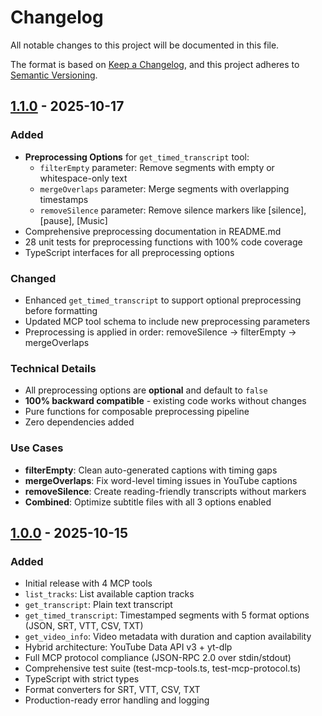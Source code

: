 # Changelog

All notable changes to this project will be documented in this file.

The format is based on [Keep a Changelog](https://keepachangelog.com/en/1.0.0/),
and this project adheres to [Semantic Versioning](https://semver.org/spec/v2.0.0.html).

## [1.1.0] - 2025-10-17

### Added
- **Preprocessing Options** for `get_timed_transcript` tool:
  - `filterEmpty` parameter: Remove segments with empty or whitespace-only text
  - `mergeOverlaps` parameter: Merge segments with overlapping timestamps
  - `removeSilence` parameter: Remove silence markers like \[silence\], \[pause\], \[Music\]
- Comprehensive preprocessing documentation in README.md
- 28 unit tests for preprocessing functions with 100% code coverage
- TypeScript interfaces for all preprocessing options

### Changed
- Enhanced `get_timed_transcript` to support optional preprocessing before formatting
- Updated MCP tool schema to include new preprocessing parameters
- Preprocessing is applied in order: removeSilence → filterEmpty → mergeOverlaps

### Technical Details
- All preprocessing options are **optional** and default to `false`
- **100% backward compatible** - existing code works without changes
- Pure functions for composable preprocessing pipeline
- Zero dependencies added

### Use Cases
- **filterEmpty**: Clean auto-generated captions with timing gaps
- **mergeOverlaps**: Fix word-level timing issues in YouTube captions
- **removeSilence**: Create reading-friendly transcripts without markers
- **Combined**: Optimize subtitle files with all 3 options enabled

## [1.0.0] - 2025-10-15

### Added
- Initial release with 4 MCP tools
- `list_tracks`: List available caption tracks
- `get_transcript`: Plain text transcript
- `get_timed_transcript`: Timestamped segments with 5 format options (JSON, SRT, VTT, CSV, TXT)
- `get_video_info`: Video metadata with duration and caption availability
- Hybrid architecture: YouTube Data API v3 + yt-dlp
- Full MCP protocol compliance (JSON-RPC 2.0 over stdin/stdout)
- Comprehensive test suite (test-mcp-tools.ts, test-mcp-protocol.ts)
- TypeScript with strict types
- Format converters for SRT, VTT, CSV, TXT
- Production-ready error handling and logging

[1.1.0]: https://github.com/yourusername/mcp-youtube-transcript-pro/compare/v1.0.0...v1.1.0
[1.0.0]: https://github.com/yourusername/mcp-youtube-transcript-pro/releases/tag/v1.0.0
